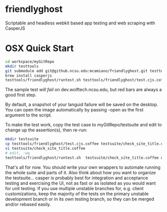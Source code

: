 friendlyghost
=============

Scriptable and headless webkit based app testing and web scraping with CasperJS

OSX Quick Start
===============

```bash
cd workspace/myGitRepo
mkdir testtools
git submodule add git@github.ncsu.edu:mcamiano/friendlyghost.git testtools/friendlyghost
brew install casperjs
testtools/friendlyghost/runtest.sh testtools/friendlyghost/test.cjs.coffee dev.wolftech.ncsu.edu/myapp
```

The sample test *will fail* on dev.wolftech.ncsu.edu, but red bars are always a good first step. 

By default, a snapshot of your languid failure will be saved on the desktop. You can open the image automatically by passing -open as the first argument to the script. 

To make the test work, copy the test case to myGitRepo/testsuite and edit to change up the assertion(s), then re-run:

```bash
mkdir testsuite
cp testtools/friendlyghost/test.cjs.coffee testsuite/check_site_title.coffee
vi testsuite/check_site_title.coffee
# edit, :wq
testtools/friendlyghost/runtest.sh  testsuite/check_site_title.coffee dev.wolftech.ncsu.edu/myapp
```

That's all for now. You should write your own wrappers to automate running the whole suite and parts of it.
Also think about how you want to organize the testsuite... casper is probably best for integration and acceptance testing and exercising the UI, not as fast or as isolated as you would want for unit testing. 
If you use multiple unstable branches for, e.g. client customizations, keep the majority of the tests on the primary unstable development branch or in its own testing branch, so they can be merged and/or rebased easily. 
